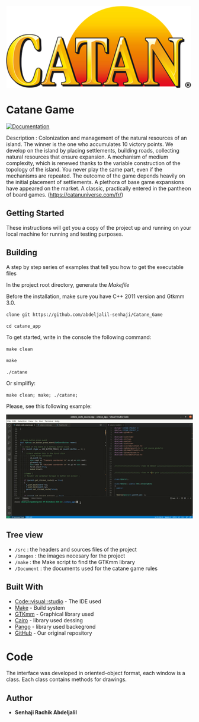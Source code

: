 ![logo](/images/logo.png)




# Catane Game

[![Documentation](https://img.shields.io/badge/Documentation-github-brightgreen.svg?style=for-the-badge)](https://github.com/abdeljalil-senhaji/Vampire_Game)

Description : Colonization and management of the natural resources of an island. The winner is the one who accumulates 10 victory points. We develop on the island by placing settlements, building roads, collecting natural resources that ensure expansion. A mechanism of medium complexity, which is renewed thanks to the variable construction of the topology of the island. You never play the same part, even if the mechanisms are repeated. The outcome of the game depends heavily on the initial placement of settlements. A plethora of base game expansions have appeared on the market. A classic, practically entered in the pantheon of board games. (https://catanuniverse.com/fr/)


## Getting Started

These instructions will get you a copy of the project up and running on your local machine for running and testing purposes.

## Building

A step by step series of examples that tell you how to get the executable files

In the project root directory, generate the *Makefile* 

Before the installation, make sure you have C++ 2011 version and Gtkmm 3.0.


`clone git https://github.com/abdeljalil-senhaji/Catane_Game`

`cd catane_app`

To get started, write in the console the following command:

`make clean`


`make`


`./catane`

Or simplifiy:

`make clean; make; ./catane;`

Please, see this following example:

![Demo](Tutorial_Game.gif)

## Tree view

* `/src` : the headers and sources files of the project
* `/images` : the images necesary for the project
* `/make` : the Make script to find the GTKmm library
* `/Document` : the documents used for the catane game rules


## Built With

* [Code::visual::studio](https://code.visualstudio.com/) - The IDE used
* [Make](https://www.gnu.org/software/make/) - Build system
* [GTKmm](https://gtkmm.org/en/) - Graphical library used
* [Cairo](https://www.cairographics.org/) - library used dessing
* [Pango](https://pango.gnome.org/) - library used backegrond
* [GitHub](https://github.com/abdeljalil-senhaji/Catane_Game) - Our original repository


# Code

The interface was developed in oriented-object format, each window is a class. Each class contains methods for drawings.


## Author

* **Senhaji Rachik Abdeljalil** 


